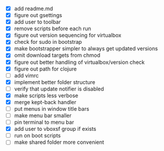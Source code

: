 - [x] add readme.md
- [x] figure out gsettings
- [x] add user to toolbar
- [x] remove scripts before each run
- [x] figure out version sequencing for virtualbox
- [x] check for sudo in bootstrap
- [x] make bootstrapper simpler to always get updated versions
- [x] omit download targets from chmod
- [x] figure out better handling of virtualbox/version check
- [x] figure out path for clojure
- [ ] add vimrc
- [x] implement better folder structure
- [ ] verify that update notifier is disabled
- [x] make scripts less verbose
- [x] merge kept-back handler
- [ ] put menus in window title bars
- [ ] make menu bar smaller
- [ ] pin terminal to menu bar
- [x] add user to vboxsf group if exists
- [ ] run on boot scripts
- [ ] make shared folder more convenient
